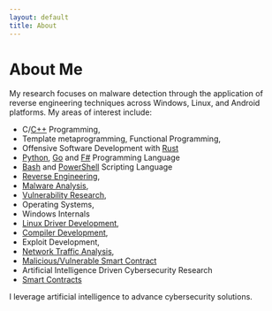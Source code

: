 ```yaml
---
layout: default
title: About
---
```

# About Me
My research focuses on malware detection through the application of reverse engineering techniques across Windows, Linux, and Android platforms. 
My areas of interest include:

* C/[C++](https://github.com/cybersecurity-dev?tab=repositories&q=&type=&language=c%2B%2B&sort=) Programming,
* Template metaprogramming, Functional Programming,
* Offensive Software Development with [Rust](https://github.com/cybersecurity-dev?tab=repositories&q=rust&type=&language=&sort=)
* [Python](https://github.com/cybersecurity-dev?tab=repositories&q=&type=&language=python&sort=), [Go](https://github.com/cybersecurity-dev?tab=repositories&q=golang&type=&language=&sort=) and [F#](https://github.com/cybersecurity-dev?tab=repositories&q=fsharp&type=&language=&sort=) Programming Language
* [Bash](https://github.com/cybersecurity-dev?tab=repositories&q=&type=&language=shell&sort=) and [PowerShell](https://github.com/cybersecurity-dev?tab=repositories&q=&type=&language=powershell&sort=) Scripting Language
* [Reverse Engineering](https://github.com/cybersecurity-dev?tab=repositories&q=reverse&type=&language=&sort=),
* [Malware Analysis](https://github.com/cybersecurity-dev?tab=repositories&q=Malware&type=&language=&sort=),
* [Vulnerability Research](https://github.com/cybersecurity-dev?tab=repositories&q=vulnerability&type=&language=&sort=),
* Operating Systems,
* Windows Internals
* [Linux Driver Development](https://github.com/cybersecurity-dev?tab=repositories&q=linux-driver&type=&language=&sort=),
* [Compiler Development](https://github.com/cybersecurity-dev?tab=repositories&q=compiler&type=&language=&sort=),
* Exploit Development,
* [Network Traffic Analysis](https://github.com/cybersecurity-dev?tab=repositories&q=network-traffic&type=&language=&sort=),
* [Malicious/Vulnerable Smart Contract](https://github.com/cybersecurity-dev?tab=repositories&q=smart-contract&type=&language=&sort=) 
* Artificial Intelligence Driven Cybersecurity Research
* [Smart Contracts](https://github.com/cybersecurity-dev?tab=repositories&q=smart-contracts&type=&language=&sort=)

I leverage artificial intelligence to advance cybersecurity solutions.
